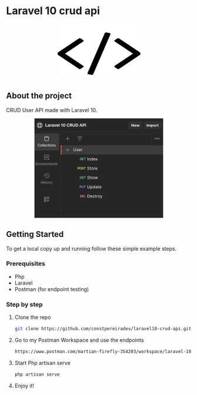 
# Laravel 10 crud api 
<p align="center">
    <img src="images/api-logo.png" width="225" height="150">
</p>
    
## About the project
CRUD User API made with Laravel 10.

<div align="center">
<img src="images/postman.png" alt="Postman" width="350" height="270">
</div>


## Getting Started

To get a local copy up and running follow these simple example steps.

### Prerequisites


* Php
* Laravel
* Postman (for endpoint testing)

### Step by step


1. Clone the repo
   ```sh
   git clone https://github.com/constpereiradev/laravel10-crud-api.git
   ```
2. Go to my Postman Workspace and use the endpoints
   ```sh
   https://www.postman.com/martian-firefly-354203/workspace/laravel-10-crud-api
   ```
3. Start Php artisan serve
   ```sh
   php artisan serve
   ```
4. Enjoy it!


